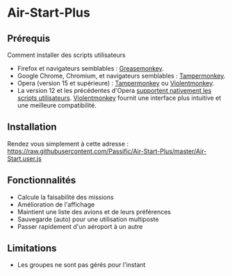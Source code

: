 # Air-Start-Plus

## Prérequis 
Comment installer des scripts utilisateurs
* Firefox et navigateurs semblables : [Greasemonkey](https://addons.mozilla.org/fr/firefox/addon/greasemonkey/).
* Google Chrome, Chromium, et navigateurs semblables : [Tampermonkey](https://chrome.google.com/webstore/detail/tampermonkey/dhdgffkkebhmkfjojejmpbldmpobfkfo).
* Opera (version 15 et supérieure) : [Tampermonkey](https://addons.opera.com/extensions/details/tampermonkey-beta/) ou [Violentmonkey](https://addons.opera.com/extensions/details/violent-monkey/).
* La version 12 et les précédentes d'Opera [supportent nativement les scripts utilisateurs](http://www.opera.com/docs/userjs/using/#writingscripts). [Violentmonkey](https://addons.opera.com/extensions/details/violent-monkey/) fournit une interface plus intuitive et une meilleure compatibilité.

## Installation
Rendez vous simplement à cette adresse : https://raw.githubusercontent.com/Passific/Air-Start-Plus/master/Air-Start.user.js

## Fonctionnalités
* Calcule la faisabilité des missions
* Amélioration de l'affichage
* Maintient une liste des avions et de leurs préférences
* Sauvegarde (auto) pour une utilisation multiposte
* Passer rapidement d'un aéroport à un autre

## Limitations
* Les groupes ne sont pas gérés pour l'instant
